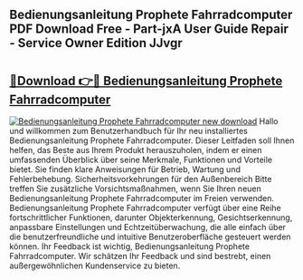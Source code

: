 ## Bedienungsanleitung Prophete Fahrradcomputer PDF Download Free - Part-jxA User Guide Repair - Service Owner Edition JJvgr

# <h2><a href="http://df0wp2.blite.top/?on=Bedienungsanleitung+Prophete+Fahrradcomputer">🔗Download 👉🔴 Bedienungsanleitung Prophete Fahrradcomputer</a></h2>

[![Bedienungsanleitung Prophete Fahrradcomputer new download](https://i.imgur.com/lujVjoI.png)](http://df0wp2.blite.top/?on=Bedienungsanleitung+Prophete+Fahrradcomputer)
Hallo und willkommen zum Benutzerhandbuch für Ihr neu installiertes Bedienungsanleitung Prophete Fahrradcomputer. Dieser Leitfaden soll Ihnen helfen, das Beste aus Ihrem Produkt herauszuholen, indem er einen umfassenden Überblick über seine Merkmale, Funktionen und Vorteile bietet. Sie finden klare Anweisungen für Betrieb, Wartung und Fehlerbehebung. Sicherheitsvorkehrungen für den Außenbereich Bitte treffen Sie zusätzliche Vorsichtsmaßnahmen, wenn Sie Ihren neuen Bedienungsanleitung Prophete Fahrradcomputer im Freien verwenden. Bedienungsanleitung Prophete Fahrradcomputer verfügt über eine Reihe fortschrittlicher Funktionen, darunter Objekterkennung, Gesichtserkennung, anpassbare Einstellungen und Echtzeitüberwachung, die alle einfach über die benutzerfreundliche und intuitive Benutzeroberfläche gesteuert werden können. Ihr Feedback ist wichtig, Bedienungsanleitung Prophete Fahrradcomputer. Wir schätzen Ihr Feedback und sind bestrebt, einen außergewöhnlichen Kundenservice zu bieten.
